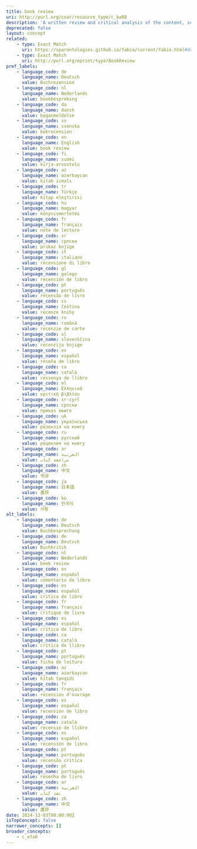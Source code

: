 ```yaml
---
title: book review
uri: http://purl.org/coar/resource_type/c_ba08
description: 'A written review and critical analysis of the content, scope and quality of a book or other monographic work. [Source: https://sparontologies.github.io/fabio/current/fabio.html#d4e2300]'
deprecated: false
layout: concept
related:
    - type: Exact Match
      uri: https://sparontologies.github.io/fabio/current/fabio.html#d4e2300
    - type: Exact Match
      uri: http://purl.org/eprint/type/BookReview
pref_labels:
    - language_code: de
      language_name: Deutsch
      value: Buchrezension
    - language_code: nl
      language_name: Nederlands
      value: boekbespreking
    - language_code: da
      language_name: dansk
      value: boganmeldelse
    - language_code: sv
      language_name: svenska
      value: bokrecension
    - language_code: en
      language_name: English
      value: book review
    - language_code: fi
      language_name: suomi
      value: kirja-arvostelu
    - language_code: az
      language_name: azərbaycan
      value: kitab icmalı
    - language_code: tr
      language_name: Türkçe
      value: kitap eleştirisi
    - language_code: hu
      language_name: magyar
      value: könyvismertetés
    - language_code: fr
      language_name: français
      value: note de lecture
    - language_code: sr
      language_name: српски
      value: prikaz knjige
    - language_code: it
      language_name: italiano
      value: recensione di libro
    - language_code: gl
      language_name: galego
      value: recensión de libro
    - language_code: pt
      language_name: português
      value: recensão de livro
    - language_code: cs
      language_name: čeština
      value: recenze knihy
    - language_code: ro
      language_name: română
      value: recenzie de carte
    - language_code: sl
      language_name: slovenščina
      value: recenzija knjige
    - language_code: es
      language_name: español
      value: reseña de libro
    - language_code: ca
      language_name: català
      value: ressenya de llibre
    - language_code: el
      language_name: Ελληνικά
      value: κριτική βιβλίου
    - language_code: sr-cyrl
      language_name: српски
      value: приказ књиге
    - language_code: uk
      language_name: українська
      value: резензія на книгу
    - language_code: ru
      language_name: русский
      value: рецензия на книгу
    - language_code: ar
      language_name: العربية
      value: مراجعة كتاب
    - language_code: zh
      language_name: 中文
      value: 书评
    - language_code: ja
      language_name: 日本語
      value: 書評
    - language_code: ko
      language_name: 한국어
      value: 서평
alt_labels:
    - language_code: de
      language_name: Deutsch
      value: Buchbesprechung
    - language_code: de
      language_name: Deutsch
      value: Buchkritik
    - language_code: nl
      language_name: Nederlands
      value: boek review
    - language_code: es
      language_name: español
      value: comentario de libro
    - language_code: es
      language_name: español
      value: critica de libro
    - language_code: fr
      language_name: français
      value: critique de livre
    - language_code: es
      language_name: español
      value: crítica de libro
    - language_code: ca
      language_name: català
      value: crítica de llibre
    - language_code: pt
      language_name: português
      value: ficha de leitura
    - language_code: az
      language_name: azərbaycan
      value: kitab tənqidi
    - language_code: fr
      language_name: français
      value: recension d'ouvrage
    - language_code: es
      language_name: español
      value: recension de libro
    - language_code: ca
      language_name: català
      value: recensió de llibre
    - language_code: es
      language_name: español
      value: recensión de libro
    - language_code: pt
      language_name: português
      value: recensão crítica
    - language_code: pt
      language_name: português
      value: resenha de livro
    - language_code: ar
      language_name: العربية
      value: نقد كتاب
    - language_code: zh
      language_name: 中文
      value: 書評
date: 2024-12-03T00:00:00Z
isTopConcept: false
narrower_concepts: []
broader_concepts:
    - c_efa0
---
```


